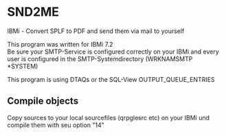 # SND2ME
IBMi - Convert SPLF to PDF and send them via mail to yourself

This program was written for IBMi 7.2  
Be sure your SMTP-Service is configured correctly on your IBMi and every user is configured in the SMTP-Systemdirectory (WRKNAMSMTP *SYSTEM)  

This program is using DTAQs or the SQL-View OUTPUT_QUEUE_ENTRIES  

## Compile objects
Copy sources to your local sourcefiles (qrpglesrc etc) on your IBMi und compile them with seu option "14"
